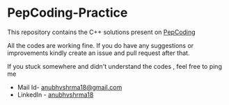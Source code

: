 # PepCoding-Practice
This repository contains the C++ solutions present on [PepCoding](https://www.pepcoding.com/resources/online-java-foundation)

All the codes are working fine. If you do have any suggestions or improvements kindly create an issue and pull request after that.

If you stuck somewhere and didn't understand the codes , feel free to ping me 
- Mail Id- anubhvshrma18@gmail.com
- LinkedIn - [anubhvshrma18](https://www.linkedin.com/in/anubhvshrma18)
